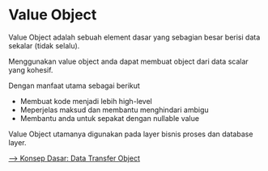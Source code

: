 # Value Object

Value Object adalah sebuah element dasar yang sebagian besar berisi data sekalar (tidak selalu).

Menggunakan value object anda dapat membuat object dari data scalar yang kohesif.

Dengan manfaat utama sebagai berikut

-   Membuat kode menjadi lebih high-level
-   Meperjelas maksud dan membantu menghindari ambigu
-   Membantu anda untuk sepakat dengan nullable value

Value Object utamanya digunakan pada layer bisnis proses dan database layer.

[--> Konsep Dasar: Data Transfer Object](./04%20-%20Konsep%20Dasar:%20Data%20Transfer%20Object.md)
